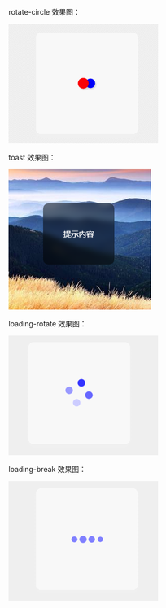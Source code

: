 rotate-circle 效果图：

![rotate-circle](rotate-circle.gif)

toast 效果图：
 
![toast](toast.jpg)

loading-rotate 效果图：

![loading-rotate](loading-rotate.gif)

loading-break 效果图：

![loading-break](loading-break.gif) 
